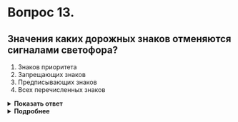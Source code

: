 # Вопрос 13.

## Значения каких дорожных знаков отменяются сигналами светофора?

1. Знаков приоритета
2. Запрещающих знаков
3. Предписывающих знаков
4. Всех перечисленных знаков

<details>
<summary><b>Показать ответ</b></summary>
Правильный ответ: 1
</details>
<details>
<summary><b>Подробнее</b></summary>
Движение регулируется: регулировщиком, сигналами светофора, знаками приоритета, разметкой, дорожным покрытием, «правилом правой руки». По вышеперечисленному «принципу приоритетности регулирования дорожного движения» знаки приоритета работают (т.е. ими мы руководствуемся) в том случае, когда отсутствует регулировщик, светофор выключен, неисправен, переведён в «жёлтый мигающий режим».
(«Дорожные знаки», пункты 6.15 и 13.3 ПДД)
</details>